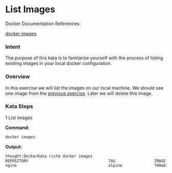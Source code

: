 # List Images

Docker Documentation References:

[docker images](https://docs.docker.com/engine/reference/commandline/images/)

### Intent

The purpose of this kata is to familarize yourself with the process of listing existing images in your local docker configuration.

### Overview

In this exercise we will list the images on our local machine. We should see one image from the [previous exercise](1_pull_and_run_image.md). Later we will delete this image.

### Kata Steps

1 List Images

**Command:**

```bash
docker images
```

**Output:**

```bash
thought:DockerKata rich$ docker images
REPOSITORY                                   TAG                 IMAGE ID            CREATED             SIZE
nginx                                        alpine              f00ab1b3ac6d        2 weeks ago         15.5 MB
```
